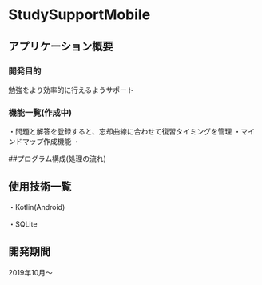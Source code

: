 # StudySupportMobile

## アプリケーション概要
### 開発目的
勉強をより効率的に行えるようサポート
### 機能一覧(作成中)
・問題と解答を登録すると、忘却曲線に合わせて復習タイミングを管理
・マインドマップ作成機能
・

##プログラム構成(処理の流れ)

## 使用技術一覧

・Kotlin(Android)

・SQLite

## 開発期間
2019年10月〜
